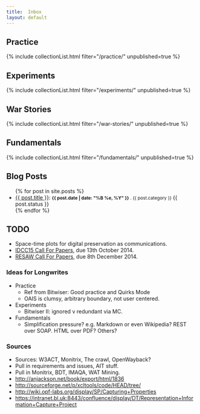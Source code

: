 ```yaml
---
title:  Inbox
layout: default
---
```


## Practice
{% include collectionList.html filter="/practice/" unpublished=true %}

## Experiments
{% include collectionList.html filter="/experiments/" unpublished=true %}

## War Stories
{% include collectionList.html filter="/war-stories/" unpublished=true %}

## Fundamentals
{% include collectionList.html filter="/fundamentals/" unpublished=true %}



## Blog Posts
<ul>
{% for post in site.posts %}
<li><a href="{{ site.baseurl }}{{ post.url }}">{{ post.title }}</a>: <small><strong>{{ post.date | date: "%B %e, %Y" }}</strong> . {{ post.category }} </small><span class="badge badge-{{ post.status }}">{{ post.status }}</span></li>
{% endfor %} 
</ul>


## TODO

* Space-time plots for digital preservation as communications. 
* [IDCC15 Call For Papers](http://www.dcc.ac.uk/events/idcc15/call-papers), due 13th October 2014.
* [RESAW Call For Papers](http://resaw.eu/events/international-conference-aarhus-june-2015/), due 8th December 2014.

### Ideas for Longwrites

* Practice
    * Ref from Bitwiser: Good practice and Quirks Mode
    * OAIS is clumsy, arbitrary boundary, not user centered.
* Experiments
    * Bitwiser II: ignored v redundant via MC.
* Fundamentals
    * Simplification pressure? e.g. Markdown or even Wikipedia? REST over SOAP. HTML over PDF? Others?

### Sources

* Sources: W3ACT, Monitrix, The crawl, OpenWayback?
* Pull in requirements and issues, AIT stuff.
* Pull in Monitrix, BDT, IMAQA, WAT Mining.
* <http://anjackson.net/book/export/html/1836>
* <http://sourceforge.net/p/xcltools/code/HEAD/tree/>
* <http://wiki.opf-labs.org/display/SP/Capturing+Properties>
* <https://intranet.bl.uk:8443/confluence/display/DT/Representation+Information+Capture+Project>





